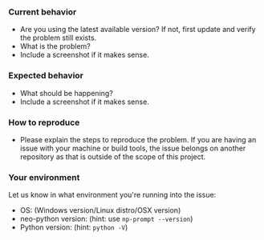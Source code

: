 ### Current behavior
- Are you using the latest available version? If not, first update and verify the problem still exists.
- What is the problem?
- Include a screenshot if it makes sense.

### Expected behavior

- What should be happening?
- Include a screenshot if it makes sense.

### How to reproduce

- Please explain the steps to reproduce the problem. If you are having an issue with your machine or build tools, the issue belongs on another repository as that is outside of the scope of this project.

### Your environment

Let us know in what environment you're running into the issue:

- OS: (Windows version/Linux distro/OSX version) 
- neo-python version: (hint: use `np-prompt --version`)
- Python version: (hint: `python -V`)
